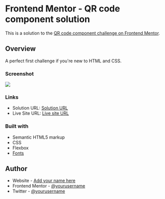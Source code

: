 # Frontend Mentor - QR code component solution

This is a solution to the [QR code component challenge on Frontend Mentor](https://www.frontendmentor.io/challenges/qr-code-component-iux_sIO_H).

## Overview
A perfect first challenge if you're new to HTML and CSS.

### Screenshot

![](./screenshot.jpg)

### Links

- Solution URL: [Solution URL](https://github.com/yshashanky/qr-code-component-main)
- Live Site URL: [Live site URL](https://qr-code-component-yshashanky.netlify.app)

### Built with

- Semantic HTML5 markup
- CSS
- Flexbox
- [Fonts](https://fonts.google.com/specimen/Outfit)

## Author

- Website - [Add your name here](https://www.your-site.com)
- Frontend Mentor - [@yourusername](https://www.frontendmentor.io/profile/yourusername)
- Twitter - [@yourusername](https://www.twitter.com/yourusername)
